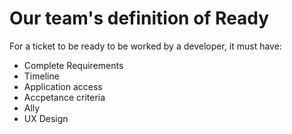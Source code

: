 # Our team's definition of Ready

For a ticket to be ready to be worked by a developer, it must have:

- Complete Requirements
- Timeline
- Application access
- Accpetance criteria
- Ally
- UX Design
